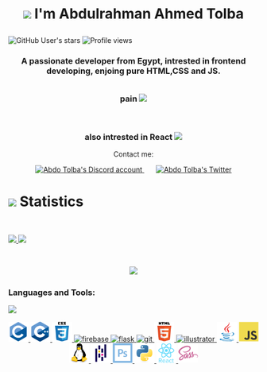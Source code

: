 # <p align="center" > <img src="https://user-images.githubusercontent.com/82110564/189553856-2e7f8f30-80b4-484f-bfaa-9e5eb10f24e5.gif" width="30">  I'm Abdulrahman Ahmed Tolba </p>
	
![GitHub User's stars](https://img.shields.io/github/stars/DevAbdotolba)
![Profile views](https://gpvc.arturio.dev/DevAbdoTolba)

<h3 align="center">A passionate developer from Egypt, intrested in frontend developing, enjoing pure HTML,CSS and JS.

<br /><span >  pain 
	<img src="https://em-content.zobj.net/source/noto-emoji-animations/344/heart-on-fire_2764-fe0f-200d-1f525.gif" /> </span>
	<br />
	<br />
	<br /> 
	<p>
	also intrested in React <img width=40 src="https://media.giphy.com/media/eNAsjO55tPbgaor7ma/giphy.gif" /></h3>
</p>




<p align="center" >Contact me:</p>
<p>
<div align="center">
	<a href="https://discord.com/users/337682438438387713" rel="nofollow">
	 	<img alt="Abdo Tolba's Discord account" width="30px" src="https://raw.githubusercontent.com/peterthehan/peterthehan/master/assets/discord.svg" style="max-width: 100%;">
	</a>&nbsp;&nbsp;&nbsp;&nbsp;&nbsp;
	<a href="https://twitter.com/DevAbdoTolba" rel="nofollow">
  		<img alt="Abdo Tolba's Twitter" width="30px" src="https://raw.githubusercontent.com/peterthehan/peterthehan/master/assets/twitter.svg" style="max-width: 100%;">
	</a>
</div>
</p>






# <img src="https://media4.giphy.com/media/MIGbtLZoVjbl0bYbAd/giphy.gif?cid=ecf05e472t2h0i8d7dcjaoau9iqtchhr899hxmpxzzgc7lyw&rid=giphy.gif" width="30"> Statistics


<br/>
<p align="left">
  <a href="https://abdotolba-cv.web.app/">
    <img width="49.5%" src="https://github-readme-stats.vercel.app/api?username=DevAbdoTolba&show_icons=true&include_all_commits=true&theme=radical&hide_border=true">
    <img width="49.5%" src="https://github-readme-streak-stats.herokuapp.com/?user=DevAbdoTolba&theme=radical&hide_border=true">		  
  </a>
</p>
<br>
<p align="center">
  <a href="http://abdotolba-cv.web.app/">
    <img width="49.5%" src="https://github-readme-stats.vercel.app/api/top-langs/?username=DevAbdoTolba&theme=radical&bg_color=282828&hide_border=true&include_all_commits=true&count_private=true&layout=compact">
  </a>
</p>




<h3 align="left">Languages and Tools:</h3>  <img width="70px" src="https://media.tenor.com/Y5bdzjEvcFIAAAAi/kitty-chase-pixel.gif" />

<p align="center"> 
  <a href="https://www.cprogramming.com/" target="_blank" rel="noreferrer"> <img src="https://raw.githubusercontent.com/devicons/devicon/master/icons/c/c-original.svg" alt="c" width="40" height="40"/> </a> 
  <a href="https://www.w3schools.com/cpp/" target="_blank" rel="noreferrer"> <img src="https://raw.githubusercontent.com/devicons/devicon/master/icons/cplusplus/cplusplus-original.svg" alt="cplusplus" width="40" height="40"/> </a>
  <a href="https://www.w3schools.com/css/" target="_blank" rel="noreferrer"> <img src="https://raw.githubusercontent.com/devicons/devicon/master/icons/css3/css3-original-wordmark.svg" alt="css3" width="40" height="40"/> </a>
  <a href="https://firebase.google.com/" target="_blank" rel="noreferrer"> <img src="https://www.vectorlogo.zone/logos/firebase/firebase-icon.svg" alt="firebase" width="40" height="40"/> </a> 
  <a href="https://flask.palletsprojects.com/" target="_blank" rel="noreferrer"> <img src="https://www.vectorlogo.zone/logos/pocoo_flask/pocoo_flask-icon.svg" alt="flask" width="40" height="40"/> </a> 
  <a href="https://git-scm.com/" target="_blank" rel="noreferrer"> <img src="https://www.vectorlogo.zone/logos/git-scm/git-scm-icon.svg" alt="git" width="40" height="40"/> </a> 
  <a href="https://www.w3.org/html/" target="_blank" rel="noreferrer"> <img src="https://raw.githubusercontent.com/devicons/devicon/master/icons/html5/html5-original-wordmark.svg" alt="html5" width="40" height="40"/> </a> 
  <a href="https://www.adobe.com/in/products/illustrator.html" target="_blank" rel="noreferrer"> <img src="https://www.vectorlogo.zone/logos/adobe_illustrator/adobe_illustrator-icon.svg" alt="illustrator" width="40" height="40"/> </a> 
  <a href="https://www.java.com" target="_blank" rel="noreferrer"> <img src="https://raw.githubusercontent.com/devicons/devicon/master/icons/java/java-original.svg" alt="java" width="40" height="40"/> </a> 
  <a href="https://developer.mozilla.org/en-US/docs/Web/JavaScript" target="_blank" rel="noreferrer"> <img src="https://raw.githubusercontent.com/devicons/devicon/master/icons/javascript/javascript-original.svg" alt="javascript" width="40" height="40"/> </a> 
  <a href="https://www.linux.org/" target="_blank" rel="noreferrer"> <img src="https://raw.githubusercontent.com/devicons/devicon/master/icons/linux/linux-original.svg" alt="linux" width="40" height="40"/> </a> 
  <a href="https://pandas.pydata.org/" target="_blank" rel="noreferrer"> <img src="https://raw.githubusercontent.com/devicons/devicon/2ae2a900d2f041da66e950e4d48052658d850630/icons/pandas/pandas-original.svg" alt="pandas" width="40" height="40"/> </a> 
  <a href="https://www.photoshop.com/en" target="_blank" rel="noreferrer"> <img src="https://raw.githubusercontent.com/devicons/devicon/master/icons/photoshop/photoshop-line.svg" alt="photoshop" width="40" height="40"/> </a> 
  <a href="https://www.python.org" target="_blank" rel="noreferrer"> <img src="https://raw.githubusercontent.com/devicons/devicon/master/icons/python/python-original.svg" alt="python" width="40" height="40"/> </a> 
  <a href="https://reactjs.org/" target="_blank" rel="noreferrer"> <img src="https://raw.githubusercontent.com/devicons/devicon/master/icons/react/react-original-wordmark.svg" alt="react" width="40" height="40"/> </a> 
  <a href="https://sass-lang.com" target="_blank" rel="noreferrer"> <img src="https://raw.githubusercontent.com/devicons/devicon/master/icons/sass/sass-original.svg" alt="sass" width="40" height="40"/> </a> </p>

